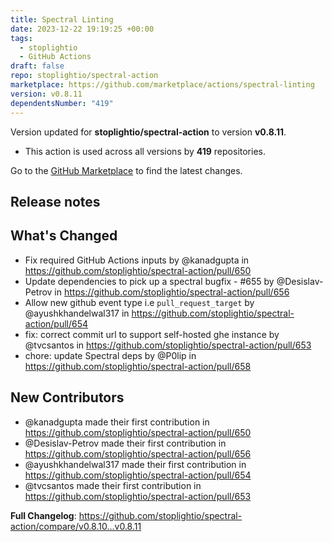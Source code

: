 ```yaml
---
title: Spectral Linting
date: 2023-12-22 19:19:25 +00:00
tags:
  - stoplightio
  - GitHub Actions
draft: false
repo: stoplightio/spectral-action
marketplace: https://github.com/marketplace/actions/spectral-linting
version: v0.8.11
dependentsNumber: "419"
---
```



Version updated for **stoplightio/spectral-action** to version **v0.8.11**.
- This action is used across all versions by **419** repositories.

Go to the [GitHub Marketplace](https://github.com/marketplace/actions/spectral-linting) to find the latest changes.

## Release notes

## What's Changed
* Fix required GitHub Actions inputs by @kanadgupta in https://github.com/stoplightio/spectral-action/pull/650
* Update dependencies to pick up a spectral bugfix - #655 by @Desislav-Petrov in https://github.com/stoplightio/spectral-action/pull/656
* Allow new github event type i.e `pull_request_target` by @ayushkhandelwal317 in https://github.com/stoplightio/spectral-action/pull/654
* fix: correct commit url to support self-hosted ghe instance by @tvcsantos in https://github.com/stoplightio/spectral-action/pull/653
* chore: update Spectral deps by @P0lip in https://github.com/stoplightio/spectral-action/pull/658

## New Contributors
* @kanadgupta made their first contribution in https://github.com/stoplightio/spectral-action/pull/650
* @Desislav-Petrov made their first contribution in https://github.com/stoplightio/spectral-action/pull/656
* @ayushkhandelwal317 made their first contribution in https://github.com/stoplightio/spectral-action/pull/654
* @tvcsantos made their first contribution in https://github.com/stoplightio/spectral-action/pull/653

**Full Changelog**: https://github.com/stoplightio/spectral-action/compare/v0.8.10...v0.8.11
